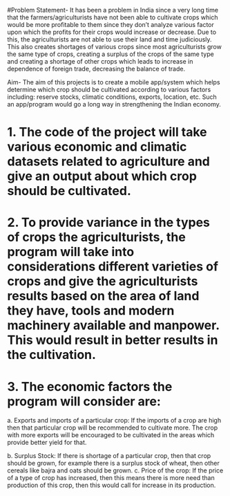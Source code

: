 #Problem Statement- It has been a problem in India since a very long time that the farmers/agriculturists have not been able to cultivate crops which would be more profitable to them since they don’t analyze various factor upon which the profits for their crops would increase or decrease. Due to this, the agriculturists are not able to use their land and time judiciously. This also creates shortages of various crops since most agriculturists grow the same type of crops, creating a surplus of the crops of the same type and creating a shortage of other crops which leads to increase in dependence of foreign trade, decreasing the balance of trade.

Aim- The aim of this projects is to create a mobile app/system which helps determine which crop should be cultivated according to various factors including: reserve stocks, climatic conditions, exports, location, etc. Such an app/program would go a long way in strengthening the Indian economy.

# 1. The code of the project will take various economic and climatic datasets related to agriculture and give an output about which crop should be cultivated.

# 2. To provide variance in the types of crops the agriculturists, the program will take into considerations different varieties of crops and give the agriculturists results based on the area of land they have, tools and modern machinery available and manpower. This would result in better results in the cultivation.

# 3. The economic factors the program will consider are:

  a. Exports and imports of a particular crop: If the imports of a crop are high then that 		particular crop will be recommended to cultivate more. The crop with more exports will be 	encouraged to be cultivated in the areas which provide better yield for that.

  b. Surplus Stock: If there is shortage of a particular crop, then that crop should be grown, for 	example there is a surplus stock of wheat, then other cereals like bajra and oats should be 	grown.
  c. Price of the crop: If the price of a type of crop has increased, then this means there is more 	need than production of this crop, then this would call for increase in its production. 
